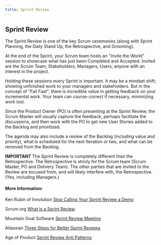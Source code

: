 ```yaml
---
title: Sprint Review
---
```

## Sprint Review

The Sprint Review is one of the key Scrum ceremonies (along with Sprint Planning, the Daily Stand Up, the Retrospective, and Grooming).

At the end of the Sprint, your Scrum team hosts an "Invite the World" session to showcase what has just been Completed and Accepted. Invited are the Scrum Team, Stakeholders, Managers, Users; anyone with an interest in the project.

Holding these sessions every Sprint is important. It may be a mindset shift; showing unfinished work to your managers and stakeholders. But in the concept of "Fail Fast", there is incredible value in getting feedback on your incremental work. Your team can course-correct if necessary,  minimizing work lost. 

Since the Product Owner (PO) is often presenting at the Sprint Review, the Scrum Master will usually capture the feedback, perhaps facilitate the discussions, and then work with the PO to get new User Stories added to the Backlog and prioritized.

The agenda may also include a review of the Backlog (including value and priority), what is scheduled for the next Iteration or two, and what can be removed from the Backlog.

**IMPORTANT** The Sprint Review is completely different than the Retrospective. The Retrospective is stricly for the Scrum team (Scrum Master, PO and Delivery Team). The other parties that are invited to the Review are excused from, and will likely interfere with, the Retrospective. (Yes, including Managers.)

<!-- The article goes here, in GitHub-flavored Markdown. Feel free to add YouTube videos, images, and CodePen/JSBin embeds  -->

#### More Information:
<!-- Please add any articles you think might be helpful to read before writing the article -->
Ken Rubin of Innolution [Stop Calling Your Sprint Review a Demo](https://www.scrumalliance.org/community/spotlight/ken-rubin/january-2015/stop-calling-your-sprint-review-a-demo%E2%80%94words-matte)

Scrum.org [What is a Sprint Review](https://www.scrum.org/resources/what-is-a-sprint-review)

Mountain Goat Software [Sprint Review Meeting](https://www.mountaingoatsoftware.com/agile/scrum/meetings/sprint-review-meeting)

Atlassian [Three Steps for Better Sprint Reviews](https://www.atlassian.com/blog/agile/sprint-review-atlassian)

Age of Product [Sprint Review Anti Patterns](https://age-of-product.com/sprint-review-anti-patterns/)

